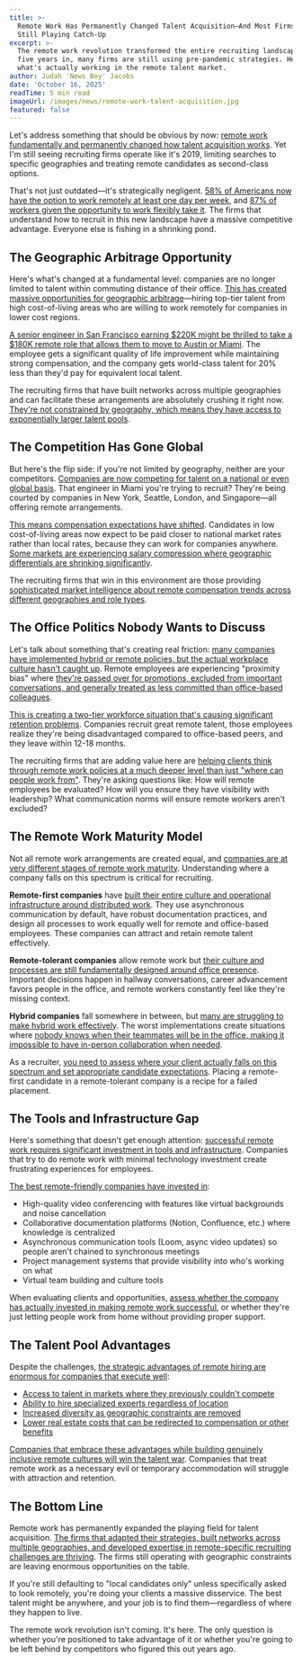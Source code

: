 ```yaml
---
title: >-
  Remote Work Has Permanently Changed Talent Acquisition—And Most Firms Are
  Still Playing Catch-Up
excerpt: >-
  The remote work revolution transformed the entire recruiting landscape, but
  five years in, many firms are still using pre-pandemic strategies. Here's
  what's actually working in the remote talent market.
author: Judah 'News Boy' Jacobs
date: 'October 16, 2025'
readTime: 5 min read
imageUrl: /images/news/remote-work-talent-acquisition.jpg
featured: false
---
```


Let's address something that should be obvious by now: [remote work fundamentally and permanently changed how talent acquisition works](https://www.mckinsey.com/capabilities/people-and-organizational-performance/our-insights/the-future-of-work-after-covid-19). Yet I'm still seeing recruiting firms operate like it's 2019, limiting searches to specific geographies and treating remote candidates as second-class options.

That's not just outdated—it's strategically negligent. [58% of Americans now have the option to work remotely at least one day per week](https://www.mckinsey.com/featured-insights/sustainable-inclusive-growth/future-of-america/the-future-of-work-after-covid-19), and [87% of workers given the opportunity to work flexibly take it](https://www.gallup.com/workplace/511994/future-office-arrived-hybrid.aspx). The firms that understand how to recruit in this new landscape have a massive competitive advantage. Everyone else is fishing in a shrinking pond.

## The Geographic Arbitrage Opportunity

Here's what's changed at a fundamental level: companies are no longer limited to talent within commuting distance of their office. [This has created massive opportunities for geographic arbitrage](https://hbr.org/2024/08/geographic-arbitrage-remote-work-hiring)—hiring top-tier talent from high cost-of-living areas who are willing to work remotely for companies in lower cost regions.

[A senior engineer in San Francisco earning $220K might be thrilled to take a $180K remote role that allows them to move to Austin or Miami](https://www.levels.fyi/blog/geographic-arbitrage-remote-work.html). The employee gets a significant quality of life improvement while maintaining strong compensation, and the company gets world-class talent for 20% less than they'd pay for equivalent local talent.

The recruiting firms that have built networks across multiple geographies and can facilitate these arrangements are absolutely crushing it right now. [They're not constrained by geography, which means they have access to exponentially larger talent pools](https://www.linkedin.com/business/talent/blog/talent-acquisition/geographic-expansion-remote-work).

## The Competition Has Gone Global

But here's the flip side: if you're not limited by geography, neither are your competitors. [Companies are now competing for talent on a national or even global basis](https://www.gartner.com/en/human-resources/topics/global-competition-for-talent). That engineer in Miami you're trying to recruit? They're being courted by companies in New York, Seattle, London, and Singapore—all offering remote arrangements.

[This means compensation expectations have shifted](https://www.payscale.com/research-and-insights/remote-work-salary-compression/). Candidates in low cost-of-living areas now expect to be paid closer to national market rates rather than local rates, because they can work for companies anywhere. [Some markets are experiencing salary compression where geographic differentials are shrinking significantly](https://www.shrm.org/topics-tools/news/benefits-compensation/salary-compression-remote-work).

The recruiting firms that win in this environment are those providing [sophisticated market intelligence about remote compensation trends across different geographies and role types](https://www.forbes.com/sites/forbeshumanresourcescouncil/2024/09/18/remote-compensation-data-sources/).

## The Office Politics Nobody Wants to Discuss

Let's talk about something that's creating real friction: [many companies have implemented hybrid or remote policies, but the actual workplace culture hasn't caught up](https://hbr.org/2024/10/remote-work-policy-vs-culture-gap). Remote employees are experiencing "proximity bias" where [they're passed over for promotions, excluded from important conversations, and generally treated as less committed than office-based colleagues](https://www.shrm.org/topics-tools/news/managing-smart/proximity-bias-remote-workers).

[This is creating a two-tier workforce situation that's causing significant retention problems](https://www.gartner.com/en/human-resources/topics/proximity-bias-retention). Companies recruit great remote talent, those employees realize they're being disadvantaged compared to office-based peers, and they leave within 12-18 months.

The recruiting firms that are adding value here are [helping clients think through remote work policies at a much deeper level than just "where can people work from"](https://www.forbes.com/sites/forbeshumanresourcescouncil/2024/11/20/designing-equitable-remote-policies/). They're asking questions like: How will remote employees be evaluated? How will you ensure they have visibility with leadership? What communication norms will ensure remote workers aren't excluded?

## The Remote Work Maturity Model

Not all remote work arrangements are created equal, and [companies are at very different stages of remote work maturity](https://www.mckinsey.com/capabilities/people-and-organizational-performance/our-insights/remote-work-maturity-model). Understanding where a company falls on this spectrum is critical for recruiting.

**Remote-first companies** have [built their entire culture and operational infrastructure around distributed work](https://www.remote.com/blog/remote-first-companies). They use asynchronous communication by default, have robust documentation practices, and design all processes to work equally well for remote and office-based employees. These companies can attract and retain remote talent effectively.

**Remote-tolerant companies** allow remote work but [their culture and processes are still fundamentally designed around office presence](https://hbr.org/2024/07/remote-tolerant-vs-remote-first). Important decisions happen in hallway conversations, career advancement favors people in the office, and remote workers constantly feel like they're missing context.

**Hybrid companies** fall somewhere in between, but [many are struggling to make hybrid work effectively](https://www.gartner.com/en/human-resources/topics/making-hybrid-work-effective). The worst implementations create situations where [nobody knows when their teammates will be in the office, making it impossible to have in-person collaboration when needed](https://www.shrm.org/topics-tools/news/managing-smart/hybrid-work-coordination-challenges).

As a recruiter, [you need to assess where your client actually falls on this spectrum and set appropriate candidate expectations](https://www.linkedin.com/business/talent/blog/talent-acquisition/assessing-remote-work-culture). Placing a remote-first candidate in a remote-tolerant company is a recipe for a failed placement.

## The Tools and Infrastructure Gap

Here's something that doesn't get enough attention: [successful remote work requires significant investment in tools and infrastructure](https://www.gartner.com/en/information-technology/topics/remote-work-technology-stack). Companies that try to do remote work with minimal technology investment create frustrating experiences for employees.

[The best remote-friendly companies have invested in](https://www.forbes.com/sites/forbeshumanresourcescouncil/2024/10/25/remote-work-technology-essentials/):
- High-quality video conferencing with features like virtual backgrounds and noise cancellation
- Collaborative documentation platforms (Notion, Confluence, etc.) where knowledge is centralized
- Asynchronous communication tools (Loom, async video updates) so people aren't chained to synchronous meetings
- Project management systems that provide visibility into who's working on what
- Virtual team building and culture tools

When evaluating clients and opportunities, [assess whether the company has actually invested in making remote work successful](https://www.shrm.org/topics-tools/news/technology/remote-work-technology-investment), or whether they're just letting people work from home without providing proper support.

## The Talent Pool Advantages

Despite the challenges, [the strategic advantages of remote hiring are enormous for companies that execute well](https://www.mckinsey.com/capabilities/people-and-organizational-performance/our-insights/talent-advantages-remote-hiring):

- [Access to talent in markets where they previously couldn't compete](https://www.linkedin.com/business/talent/blog/talent-acquisition/accessing-new-talent-markets-remote)
- [Ability to hire specialized experts regardless of location](https://hbr.org/2024/09/hiring-specialized-talent-remotely)
- [Increased diversity as geographic constraints are removed](https://www.gartner.com/en/human-resources/topics/remote-work-increases-diversity)
- [Lower real estate costs that can be redirected to compensation or other benefits](https://www.shrm.org/topics-tools/news/benefits-compensation/real-estate-savings-remote-work)

[Companies that embrace these advantages while building genuinely inclusive remote cultures will win the talent war](https://www.forbes.com/sites/forbeshumanresourcescouncil/2024/12/10/winning-talent-war-remote-first-strategy/). Companies that treat remote work as a necessary evil or temporary accommodation will struggle with attraction and retention.

## The Bottom Line

Remote work has permanently expanded the playing field for talent acquisition. [The firms that adapted their strategies, built networks across multiple geographies, and developed expertise in remote-specific recruiting challenges are thriving](https://www.linkedin.com/business/talent/blog/talent-acquisition/remote-recruiting-success-strategies). The firms still operating with geographic constraints are leaving enormous opportunities on the table.

If you're still defaulting to "local candidates only" unless specifically asked to look remotely, you're doing your clients a massive disservice. The best talent might be anywhere, and your job is to find them—regardless of where they happen to live.

The remote work revolution isn't coming. It's here. The only question is whether you're positioned to take advantage of it or whether you're going to be left behind by competitors who figured this out years ago.
